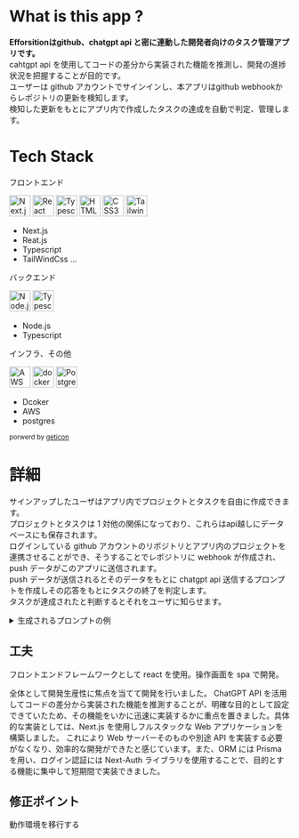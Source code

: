 # What is this app ?

**Efforsitionはgithub、chatgpt api と密に連動した開発者向けのタスク管理アプリです。**
<br>
cahtgpt api を使用してコードの差分から実装された機能を推測し、開発の進捗状況を把握することが目的です。
<br>
ユーザーは github アカウントでサインインし、本アプリはgithub webhookからレポジトリの更新を検知します。
<br>
検知した更新をもとにアプリ内で作成したタスクの達成を自動で判定、管理します。

# Tech Stack

フロントエンド

<a href="https://nextjs.org/" title="Next.js"><img src="https://github.com/get-icon/geticon/raw/master/icons/nextjs-icon.svg" alt="Next.js" width="38px" height="38px"></a>
<a href="https://reactjs.org/" title="React"><img src="https://github.com/get-icon/geticon/raw/master/icons/react.svg" alt="React" width="38px" height="38px"></a>
<a href="https://www.typescriptlang.org/" title="Typescript"><img src="https://github.com/get-icon/geticon/raw/master/icons/typescript-icon.svg" alt="Typescript" width="38px" height="38px"></a>
<a href="https://www.w3.org/TR/html5/" title="HTML5"><img src="https://github.com/get-icon/geticon/raw/master/icons/html-5.svg" alt="HTML5" width="38px" height="38px"></a>
<a href="https://www.w3.org/TR/CSS/" title="CSS3"><img src="https://github.com/get-icon/geticon/raw/master/icons/css-3.svg" alt="CSS3" width="38px" height="38px"></a>
<a href="https://tailwindcss.com/" title="Tailwind CSS"><img src="https://github.com/get-icon/geticon/raw/master/icons/tailwindcss-icon.svg" alt="Tailwind CSS" width="38px" height="38px"></a>

-   Next.js
-   Reat.js
-   Typescript
-   TailWindCss ...

バックエンド

<a href="https://nodejs.org/" title="Node.js"><img src="https://github.com/get-icon/geticon/raw/master/icons/nodejs-icon.svg" alt="Node.js" width="38px" height="38px"></a>
<a href="https://www.typescriptlang.org/" title="Typescript"><img src="https://github.com/get-icon/geticon/raw/master/icons/typescript-icon.svg" alt="Typescript" width="38px" height="38px"></a>

-   Node.js
-   Typescript

インフラ、その他

<a href="https://aws.amazon.com/" title="AWS"><img src="https://github.com/get-icon/geticon/raw/master/icons/aws.svg" alt="AWS" width="38px" height="38px"></a>
<a href="https://www.docker.com/" title="docker"><img src="https://github.com/get-icon/geticon/raw/master/icons/docker-icon.svg" alt="docker" width="38px" height="38px"></a>
<a href="https://www.postgresql.org/" title="PostgreSQL"><img src="https://github.com/get-icon/geticon/raw/master/icons/postgresql.svg" alt="PostgreSQL" width="38px" height="38px"></a>


-   Dcoker
-   AWS
-   postgres

<sup>porwerd by <a href="https://github.com/get-icon/geticon">geticon</a></sup>

# 詳細

サインアップしたユーザはアプリ内でプロジェクトとタスクを自由に作成できます。
<br>
プロジェクトとタスクは 1 対他の関係になっており、これらはapi越しにデータベースにも保存されます。
<br>
ログインしている github アカウントのリポジトリとアプリ内のプロジェクトを連携させることができ、そうすることでレポジトリに webhook が作成され、push データがこのアプリに送信されます。
<br>
push データが送信されるとそのデータをもとに chatgpt api 送信するプロンプトを作成しその応答をもとにタスクの終了を判定します。
<br>
タスクが達成されたと判断するとそれをユーザに知らせます。

<details>
<summary>生成されるプロンプトの例</summary>

```
Command:
Guess the completed task from the updated content of the code. Evaluate all tasks and answer with true or false.
Answer only in the following format:

[
  {"task_id" :string , "acheived" : boolean},
]

##################################

Update data:
{
  filename:"tests/hello.ts"
  commit comment:"test"
  content "{
    export {}
    console.log("hello world")
  }"
},

##################################

Unachieved task array:

tasks[
  {name : add initial data inserter ,description :"", id : clfecquua000jumy0k9n61w1j},
  {name : add fetch data from openai api ,description :"Add fetch function to create api request for openai api by axios or nextjs ", id : clfedlnmn000tumy0qst5xaj1},
  {name : hello world on test.ts ,description :"just hello world for test", id : clfj5fq1o000dum0ryn5iz53l}
]

```

</details>

## 工夫

フロントエンドフレームワークとして react を使用。操作画面を spa で開発。

全体として開発生産性に焦点を当てて開発を行いました。
ChatGPT API を活用してコードの差分から実装された機能を推測することが、明確な目的として設定できていたため、その機能をいかに迅速に実装するかに重点を置きました。具体的な実装としては、Next.js を使用しフルスタックな Web アプリケーションを構築しました。
これにより Web サーバーそのものや別途 API を実装する必要がなくなり、効率的な開発ができたと感じています。また、ORM には Prisma を用い、ログイン認証には Next-Auth ライブラリを使用することで、目的とする機能に集中して短期間で実装できました。

## 修正ポイント

動作環境を移行する
